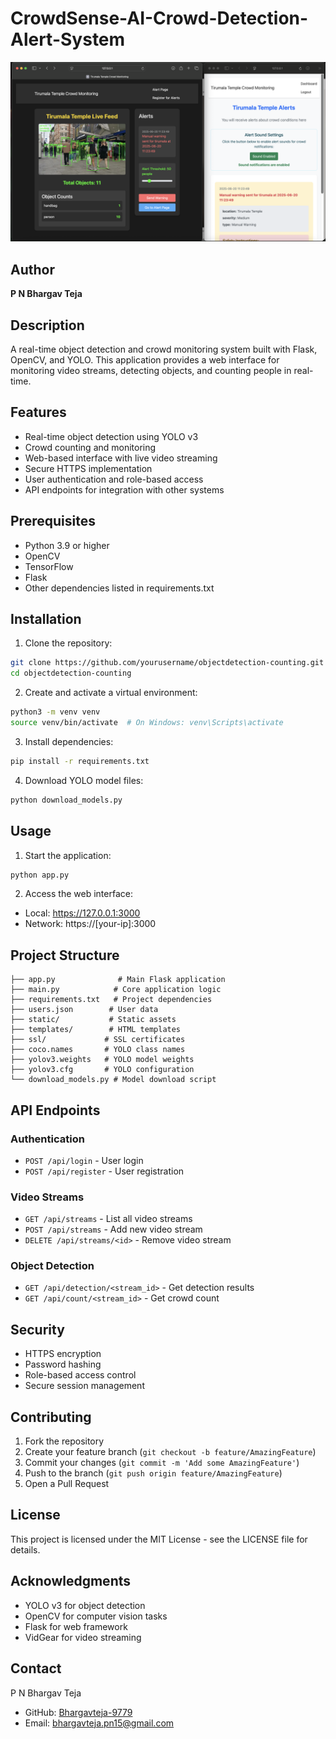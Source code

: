 # CrowdSense-AI-Crowd-Detection-Alert-System
![crowdsense](w9.png)


## Author
**P N Bhargav Teja**

## Description
A real-time object detection and crowd monitoring system built with Flask, OpenCV, and YOLO. This application provides a web interface for monitoring video streams, detecting objects, and counting people in real-time.

## Features
- Real-time object detection using YOLO v3
- Crowd counting and monitoring
- Web-based interface with live video streaming
- Secure HTTPS implementation
- User authentication and role-based access
- API endpoints for integration with other systems

## Prerequisites
- Python 3.9 or higher
- OpenCV
- TensorFlow
- Flask
- Other dependencies listed in requirements.txt

## Installation

1. Clone the repository:
```bash
git clone https://github.com/yourusername/objectdetection-counting.git
cd objectdetection-counting
```

2. Create and activate a virtual environment:
```bash
python3 -m venv venv
source venv/bin/activate  # On Windows: venv\Scripts\activate
```

3. Install dependencies:
```bash
pip install -r requirements.txt
```

4. Download YOLO model files:
```bash
python download_models.py
```

## Usage

1. Start the application:
```bash
python app.py
```

2. Access the web interface:
- Local: https://127.0.0.1:3000
- Network: https://[your-ip]:3000

## Project Structure
```
├── app.py              # Main Flask application
├── main.py            # Core application logic
├── requirements.txt   # Project dependencies
├── users.json        # User data
├── static/           # Static assets
├── templates/        # HTML templates
├── ssl/             # SSL certificates
├── coco.names       # YOLO class names
├── yolov3.weights   # YOLO model weights
├── yolov3.cfg       # YOLO configuration
└── download_models.py # Model download script
```

## API Endpoints

### Authentication
- `POST /api/login` - User login
- `POST /api/register` - User registration

### Video Streams
- `GET /api/streams` - List all video streams
- `POST /api/streams` - Add new video stream
- `DELETE /api/streams/<id>` - Remove video stream

### Object Detection
- `GET /api/detection/<stream_id>` - Get detection results
- `GET /api/count/<stream_id>` - Get crowd count

## Security
- HTTPS encryption
- Password hashing
- Role-based access control
- Secure session management

## Contributing
1. Fork the repository
2. Create your feature branch (`git checkout -b feature/AmazingFeature`)
3. Commit your changes (`git commit -m 'Add some AmazingFeature'`)
4. Push to the branch (`git push origin feature/AmazingFeature`)
5. Open a Pull Request

## License
This project is licensed under the MIT License - see the LICENSE file for details.

## Acknowledgments
- YOLO v3 for object detection
- OpenCV for computer vision tasks
- Flask for web framework
- VidGear for video streaming

## Contact
P N Bhargav Teja
- GitHub: [Bhargavteja-9779](https://github.com/Bhargavteja-9779)
- Email: bhargavteja.pn15@gmail.com
